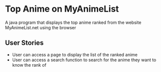 # Top Anime on MyAnimeList
A java program that displays the top anime ranked from the website MyAnimeList.net using the browser

## User Stories
- User can access a page to display the list of the ranked anime
- User can access a search function to search for the anime they want to know the rank of
